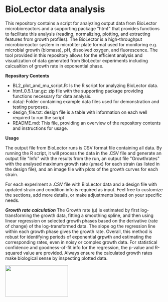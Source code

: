 # BioLector data analysis

This repository contains a script for analyzing output data from BioLector microbioreactors and a supporting package "htmf" that provides functions to facilitate this analysis (reading, normalizing, plotting, and extracting features from growth profiles). The BioLector is a high-throughput microbioreactor system in microtiter plate format used for monitoring e.g. microbial growth (biomass), pH, dissolved oxygen, and fluorescence. The tool provided in this repository allows for the efficient analysis and visualization of data generated from BioLector experiments including calcualtion of growth rate in exponential phase.

**Repository Contents**

- BL2_plot_and_mu_script.R: Is the R script for analyzing BioLector data.
- htmf_0.5.1.tar.gz: zip file with the supporting package providing functions necessary for data analysis.
- data/: Folder containing example data files used for demonstration and testing purposes.
- design_file.txt: design file is a table with information on each well required to run the script
- README.md: This file, providing an overview of the repository contents and instructions for usage.

**Usage**

The output file from BioLector runs is CSV format file containing all data. By running the R script, it will process the data in the .CSV file and generate an output file "Info" with the results from the run, an output file "Growthrates" with the analysed maximum growth rate (µmax) for each strain (as listed in the design file), and an image file with plots of the growth curves for each strain. 

For each experiment a .CSV file with BioLector data and a design file with updated strain and condition info is required as input. Feel free to customize the sections, add more details, or make adjustments based on your specific needs. 

***Growth rate calculation***
The Growth rate (µ) is estimated by first log-transforming the growth data, fitting a smoothing spline, and then using linear regression on selected growth phases based on the derivative (rate of change) of the log-transformed data. The slope og the regression line within each growth phase gives the growth rate. Overall, this method is robust for identifying periods of exponential grpwth and estimating the corresponding rates, even in noisy or complex growth data. For statistical confidence and goodness-of-fit info for the regression, the p-value and R-squared value are provided. Always ensure the calculated growth rates make biological sense by inspecting plotted data. 

<img src="https://github.com/user-attachments/assets/cc096bc4-2b67-4081-a8b5-462e737f6857" width="200" height="100">
